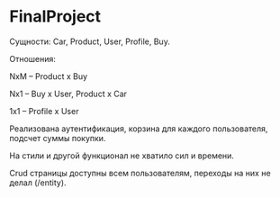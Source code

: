 # FinalProject

Сущности:
Car,
Product,
User,
Profile,
Buy.

Отношения:

NxM – Product x Buy

Nx1 – Buy x User, Product x Car

1x1 – Profile x User


Реализована аутентификация, корзина для каждого пользователя, подсчет суммы покупки.

На стили и другой функционал не хватило сил и времени.

Crud страницы доступны всем пользователям, переходы на них не делал (/entity).
